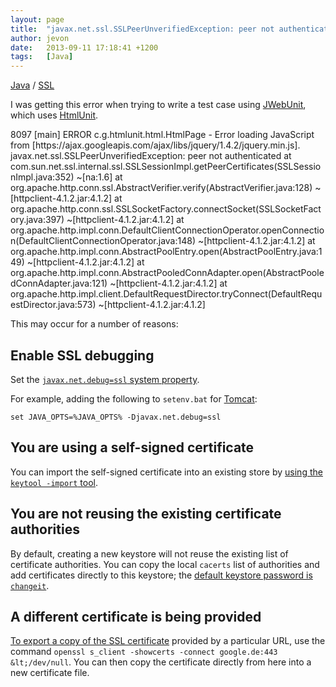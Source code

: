 ```yaml
---
layout: page
title:  "javax.net.ssl.SSLPeerUnverifiedException: peer not authenticated"
author: jevon
date:   2013-09-11 17:18:41 +1200
tags:   [Java]
---
```


[Java](java.md) / [SSL](ssl.md)

I was getting this error when trying to write a test case using [JWebUnit](jwebunit.md), which uses [HtmlUnit](htmlunit.md).

<div class="quote">8097 [main] ERROR c.g.htmlunit.html.HtmlPage - Error loading JavaScript from [https://ajax.googleapis.com/ajax/libs/jquery/1.4.2/jquery.min.js]. 
javax.net.ssl.SSLPeerUnverifiedException: peer not authenticated
	at com.sun.net.ssl.internal.ssl.SSLSessionImpl.getPeerCertificates(SSLSessionImpl.java:352) ~[na:1.6]
	at org.apache.http.conn.ssl.AbstractVerifier.verify(AbstractVerifier.java:128) ~[httpclient-4.1.2.jar:4.1.2]
	at org.apache.http.conn.ssl.SSLSocketFactory.connectSocket(SSLSocketFactory.java:397) ~[httpclient-4.1.2.jar:4.1.2]
	at org.apache.http.impl.conn.DefaultClientConnectionOperator.openConnection(DefaultClientConnectionOperator.java:148) ~[httpclient-4.1.2.jar:4.1.2]
	at org.apache.http.impl.conn.AbstractPoolEntry.open(AbstractPoolEntry.java:149) ~[httpclient-4.1.2.jar:4.1.2]
	at org.apache.http.impl.conn.AbstractPooledConnAdapter.open(AbstractPooledConnAdapter.java:121) ~[httpclient-4.1.2.jar:4.1.2]
	at org.apache.http.impl.client.DefaultRequestDirector.tryConnect(DefaultRequestDirector.java:573) ~[httpclient-4.1.2.jar:4.1.2]</div>

This may occur for a number of reasons:

## Enable SSL debugging
Set the <a href="http://javaskeleton.blogspot.com/2010/07/avoiding-peer-not-authenticated-with.html">`javax.net.debug=ssl` system property</a>.

For example, adding the following to `setenv.bat` for [Tomcat](tomcat.md):

`set JAVA_OPTS=%JAVA_OPTS% -Djavax.net.debug=ssl`

## You are using a self-signed certificate
You can import the self-signed certificate into an existing store by <a href="http://www.andrejkoelewijn.com/wp/2005/07/07/jwebunit-untrusted-certificates-https-and-proxies/">using the `keytool -import` tool</a>.

## You are not reusing the existing certificate authorities
By default, creating a new keystore will not reuse the existing list of certificate authorities. You can copy the local `cacerts` list of authorities and add certificates directly to this keystore; the <a href="http://www.java-samples.com/showtutorial.php?tutorialid=210">default keystore password is `changeit`</a>.

## A different certificate is being provided
<a href="http://stackoverflow.com/questions/8700042/download-ssl-certificate-in-unix">To export a copy of the SSL certificate</a> provided by a particular URL, use the command `openssl s_client -showcerts -connect google.de:443 &lt;/dev/null`. You can then copy the certificate directly from here into a new certificate file.
